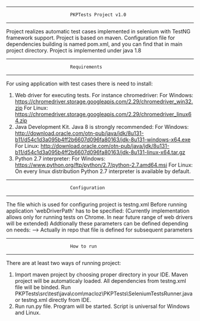 ------------------------------------------------------------------------
							PKPTests Project v1.0
------------------------------------------------------------------------

Project realizes automatic test cases implemented in selenium with TestNG framework support. Project is based on maven. Configuration file for dependencies building is named pom.xml, and you can find that in main project directory.
Project is implemented under java 1.8

------------------------------------------------------------------------
							Requirements
------------------------------------------------------------------------

For using application with test cases there is need to install:
1) Web driver for executing tests. For instance chromedriver:
	For Windows:
	https://chromedriver.storage.googleapis.com/2.29/chromedriver_win32.zip
	For Linux:
	https://chromedriver.storage.googleapis.com/2.29/chromedriver_linux64.zip
2) Java Development Kit. Java 8 is strongly recommended:
	For Windows:
	http://download.oracle.com/otn-pub/java/jdk/8u131-b11/d54c1d3a095b4ff2b6607d096fa80163/jdk-8u131-windows-x64.exe
	For Linux:
	http://download.oracle.com/otn-pub/java/jdk/8u131-b11/d54c1d3a095b4ff2b6607d096fa80163/jdk-8u131-linux-x64.tar.gz
3) Python 2.7 interpreter:
	For Windows:
	https://www.python.org/ftp/python/2.7/python-2.7.amd64.msi
	For Linux:
	On every linux distribution Python 2.7 interpreter is available by default.
	
------------------------------------------------------------------------
							Configuration
------------------------------------------------------------------------

The file which is used for configuring project is testng.xml
Before running application 'webDriverPath' has to be specified:
	<parameter name="webDriverPath" value="proper_path_for_webdriver" />
	(Currently implementation allows only for running tests on Chrome. In near future range of web drivers will be extended)
Addtionally these parameters can be defined depending on needs:
	<parameter name="inputResults" value="resources\\polaczenie_kolejowe.pdf" /> --> Actually in repo that file is defined for subsequent parameters
    <parameter name="firstTime" value="17:00" />
    <parameter name="secondTime" value="19:00" />
    <parameter name="departureStation" value="Warszawa Służewiec" />
    <parameter name="arrivalStation" value="Warszawa Lotnisko Chopina" />
	
------------------------------------------------------------------------
							How to run
------------------------------------------------------------------------

There are at least two ways of running project:
1) Import maven project by choosing proper directory in your IDE. Maven project will be automaticaly loaded.
All dependencies from testng.xml file will be binded.
Run PKPTests\src\test\java\com\macloz\PKPTests\SeleniumTestsRunner.java or testng.xml directly from IDE.
2) Run run.py file. Program will be started. Script is universal for Windows and Linux.